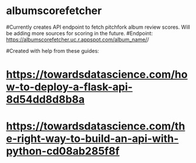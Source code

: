# albumscorefetcher

#Currently creates API endpoint to fetch pitchfork album review scores. Will be adding more sources for scoring in the future.
#Endpoint: https://albumscorefetcher.uc.r.appspot.com/album_name/<album name>/<artist name>
  
  
#Created with help from these guides:
#  https://towardsdatascience.com/how-to-deploy-a-flask-api-8d54dd8d8b8a
#  https://towardsdatascience.com/the-right-way-to-build-an-api-with-python-cd08ab285f8f
  
